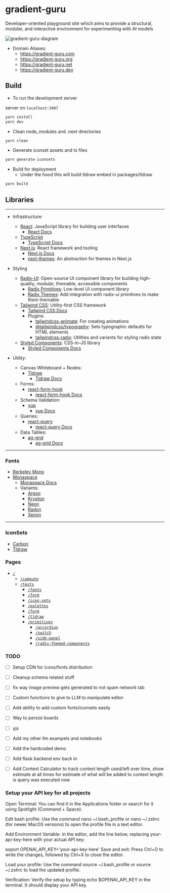 # gradient-guru

Developer-oriented playground site which aims to provide a structural, modular, and interactive environment for experimenting with AI models

![gradient-guru-diagram](https://github.com/bebeal/gradient-guru/assets/icons/GradientGuru.svg)

* Domain Aliases:
  * https://gradient-guru.com
  * https://gradient-guru.org
  * https://gradient-guru.net
  * https://gradient-guru.dev

## Build

* To run the development server

server on `localhost:3407`

```bash
yarn install
yarn dev
```

* Clean node_modules and .next directories

```bash
yarn clean
```

* Generate iconset assets and ts files

```bash
yarn generate-iconsets
```

* Build for deployment
  * Under the hood this will build tldraw embed in packages/tldraw

```bash
yarn build
```

## Libraries

---

* Infrastructure:
  * [React](https://github.com/facebook/react): JavaScript library for building user interfaces
    * [React Docs](https://react.dev/)
  * [TypeScript](https://github.com/microsoft/TypeScript)
    * [TypeScript Docs](https://www.typescriptlang.org/docs/)
  * [Next.js](https://github.com/vercel/next.js/): React framework and tooling
    * [Next.js Docs](https://nextjs.org/docs)
    * [next-themes](https://github.com/pacocoursey/next-themes): An abstraction for themes in Next.js

* Styling
  * [Radix-UI](https://github.com/radix-ui): Open-source UI component library for building high-quality, modular, themable, accessible components
    * [Radix Primitives](radix-ui.com/docs/primitives): Low-level UI component library
    * [Radix Themes](radix-ui.com/themes/docs): Add integration with radix-ui primitives to make them themable
  * [Tailwind CSS](https://github.com/tailwindlabs/tailwindcss): Utility-first CSS framework
    * [Tailwind CSS Docs](https://tailwindcss.com)
    * Plugins:
      * [tailwindcss-animate](https://github.com/jamiebuilds/tailwindcss-animate): For creating animations
      * [@tailwindcss/typography](https://github.com/tailwindlabs/tailwindcss-typography): Sets typographic defaults for HTML elements
      * [tailwindcss-radix](https://github.com/ecklf/tailwindcss-radix): Utilities and variants for styling radix state
  * [Styled Components](https://github.com/styled-components): CSS-in-JS library
    * [Styled Components Docs](https://styled-components.com/docs)

* Utility:
  * Canvas Whiteboard + Nodes:
    * [Tldraw](https://github.com/tldraw/tldraw)
      * [Tldraw Docs](https://tldraw.dev/docs)
  * Forms:
    * [react-form-hook](https://github.com/react-hook-form/react-hook-form)
      * [react-form-hook Docs](https://react-hook-form.com/get-started)
  * Schema Validation:
    * [yup](https://github.com/jquense/yup)
      * [yup Docs](https://github.com/jquense/yup)
  * Queries:
    * [react-query](https://github.com/TanStack/query)
      * [react-query Docs](https://tanstack.com/query/v3/docs/react/overview)
  * Data Tables:
    * [ag-grid](https://github.com/ag-grid/ag-grid)
      * [ag-grid Docs](https://www.ag-grid.com/)

---

### Fonts

* [Berkeley Mono](https://berkeleygraphics.com/typefaces/berkeley-mono/)
* [Monaspace](https://github.com/githubnext/monaspace)
  * [Monaspace Docs](https://monaspace.githubnext.com/)
  * Variants:
    * [Argon](https://github.com/githubnext/monaspace/blob/main/fonts/variable/MonaspaceArgonVarVF%5Bwght%2Cwdth%2Cslnt%5D.ttf)
    * [Krypton](https://github.com/githubnext/monaspace/blob/main/fonts/variable/MonaspaceKryptonVarVF%5Bwght%2Cwdth%2Cslnt%5D.ttf)
    * [Neon](https://github.com/githubnext/monaspace/blob/main/fonts/variable/MonaspaceNeonVarVF%5Bwght%2Cwdth%2Cslnt%5D.ttf)
    * [Radon](https://github.com/githubnext/monaspace/blob/main/fonts/variable/MonaspaceRadonVarVF%5Bwght%2Cwdth%2Cslnt%5D.ttf)
    * [Xenon](https://github.com/githubnext/monaspace/blob/main/fonts/variable/MonaspaceXenonVarVF%5Bwght%2Cwdth%2Cslnt%5D.ttf)

---

### IconSets

* [Carbon](https://github.com/carbon-design-system/carbon)
* [Tldraw](https://github.com/tldraw/tldraw)

### Pages

* [`/`](https://gradient-guru.com)
  * [`/compute`](https://gradient-guru.com/compute)
  * [`/tests`](https://gradient-guru.com/tests)
    * [`/fonts`](https://gradient-guru.com/tests/fonts)
    * [`/form`](https://gradient-guru.com/tests/form)
    * [`/icon-sets`](https://gradient-guru.com/tests/icon-sets)
    * [`/palettes`](https://gradient-guru.com/tests/palettes)
    * [`/form`](https://gradient-guru.com/tests/palettes)
    * [`/tldraw`](https://gradient-guru.com/tests/tldraw)
    * [`/primitives`](https://gradient-guru.com/tests/primitives)
      * [`/accordion`](https://gradient-guru.com/tests/primitives/accordion)
      * [`/switch`](https://gradient-guru.com/tests/primitives/switch)
      * [`/side-panel`](https://gradient-guru.com/tests/primitives/side-panel)
      * [`/radix-themed-components`](https://gradient-guru.com/tests/primitives/radix-themed-components)

### TODO

* [ ] Setup CDN for icons/fonts distribution
* [ ] Cleanup schema related stuff
* [ ] fix way image preview gets generated to not spam network tab
* [ ] Custom functions to give to LLM to manipulate editor
* [ ] Add ability to add custom fonts/iconsets easily
* [ ] Way to persist boards
* [ ] yjs

* [ ] Add my other llm exampels and notebooks
* [ ] Add the hardcoded demo
* [ ] Add flask backend env back in
* [ ] Add Context Calculator to track context length used/left over time, show estimate at all times for estimate of what will be added to context length is query was executed now

### Setup your API key for all projects

Open Terminal: You can find it in the Applications folder or search for it using Spotlight (Command + Space).

Edit bash profile: Use the command nano ~/.bash_profile or nano ~/.zshrc (for newer MacOS versions) to open the profile file in a text editor.

Add Environment Variable: In the editor, add the line below, replacing your-api-key-here with your actual API key:

export OPENAI_API_KEY='your-api-key-here'
Save and exit: Press Ctrl+O to write the changes, followed by Ctrl+X to close the editor.

Load your profile: Use the command source ~/.bash_profile or source ~/.zshrc to load the updated profile.

Verification: Verify the setup by typing echo $OPENAI_API_KEY in the terminal. It should display your API key.
